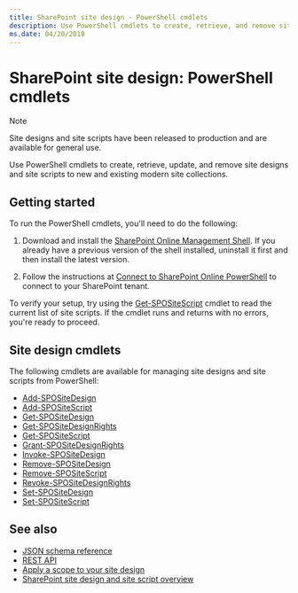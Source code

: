 ```yaml
---
title: SharePoint site design - PowerShell cmdlets
description: Use PowerShell cmdlets to create, retrieve, and remove site designs and site scripts.
ms.date: 04/20/2018
---
```


# SharePoint site design: PowerShell cmdlets

> [!NOTE]
> Site designs and site scripts have been released to production and are available for general use. 

Use PowerShell cmdlets to create, retrieve, update, and remove site designs and site scripts to new and existing modern site collections.

## Getting started

To run the PowerShell cmdlets, you'll need to do the following:

1. Download and install the [SharePoint Online Management Shell](https://www.microsoft.com/en-us/download/details.aspx?id=35588). If you already have a previous version of the shell installed, uninstall it first and then install the latest version.

2. Follow the instructions at [Connect to SharePoint Online PowerShell](https://technet.microsoft.com/en-us/library/fp161372.aspx) to connect to your SharePoint tenant.

To verify your setup, try using the [Get-SPOSiteScript](https://docs.microsoft.com/en-us/powershell/module/sharepoint-online/Get-SPOSiteScript?view=sharepoint-ps) cmdlet to read the current list of site scripts. If the cmdlet runs and returns with no errors, you're ready to proceed.

## Site design cmdlets

The following cmdlets are available for managing site designs and site scripts from PowerShell:

- [Add-SPOSiteDesign](https://docs.microsoft.com/en-us/powershell/module/sharepoint-online/Add-SPOSiteDesign?view=sharepoint-ps)
- [Add-SPOSiteScript](https://docs.microsoft.com/en-us/powershell/module/sharepoint-online/Add-SPOSiteScript?view=sharepoint-ps)
- [Get-SPOSiteDesign](https://docs.microsoft.com/en-us/powershell/module/sharepoint-online/Get-SPOSiteDesign?view=sharepoint-ps)
- [Get-SPOSiteDesignRights](https://docs.microsoft.com/en-us/powershell/module/sharepoint-online/Get-SPOSiteDesignRights?view=sharepoint-ps)
- [Get-SPOSiteScript](https://docs.microsoft.com/en-us/powershell/module/sharepoint-online/Get-SPOSiteScript?view=sharepoint-ps)
- [Grant-SPOSiteDesignRights](https://docs.microsoft.com/en-us/powershell/module/sharepoint-online/Grant-SPOSiteDesignRights?view=sharepoint-ps)
- [Invoke-SPOSiteDesign](https://docs.microsoft.com/en-us/powershell/module/sharepoint-online/Invoke-SPOSiteDesign?view=sharepoint-ps)
- [Remove-SPOSiteDesign](https://docs.microsoft.com/en-us/powershell/module/sharepoint-online/Remove-SPOSiteDesign?view=sharepoint-ps)
- [Remove-SPOSiteScript](https://docs.microsoft.com/en-us/powershell/module/sharepoint-online/Remove-SPOSiteScript?view=sharepoint-ps)
- [Revoke-SPOSiteDesignRights](https://docs.microsoft.com/en-us/powershell/module/sharepoint-online/Revoke-SPOSiteDesignRights?view=sharepoint-ps)
- [Set-SPOSiteDesign](https://docs.microsoft.com/en-us/powershell/module/sharepoint-online/Set-SPOSiteDesign?view=sharepoint-ps)
- [Set-SPOSiteScript](https://docs.microsoft.com/en-us/powershell/module/sharepoint-online/Set-SPOSiteScript?view=sharepoint-ps)



## See also

- [JSON schema reference](site-design-json-schema.md)
- [REST API](site-design-rest-api.md)
- [Apply a scope to your site design](site-design-scoping.md)
- [SharePoint site design and site script overview](site-design-overview.md)